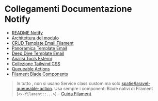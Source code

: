 # Collegamenti Documentazione Notify

- [README Notify](README.md)
- [Architettura del modulo](architecture.md)
- [CRUD Template Email Filament](CRUD-template-email-filament.md)
- [Panoramica Template Email](email-template-landscape.md)
- [Deep Dive Template Email](email-templates-deep-dive.md)
- [Analisi Tools Esterni](codebrisk-tools-analysis.md)
- [Collezione Tailwind CSS](webcrunch-tailwind-collection.md)
- [Queueable Actions](queueable-actions.md)
- [Filament Blade Components](filament-blade-components.md)

> In tutto <nome progetto>, non si usano Service class custom ma solo [spatie/laravel-queueable-action](https://github.com/spatie/laravel-queueable-action).
> Usa sempre i componenti Blade nativi di Filament (`<x-filament::...>`) – [Guida Filament](https://filamentphp.com/docs/3.x/support/blade-components/overview).
